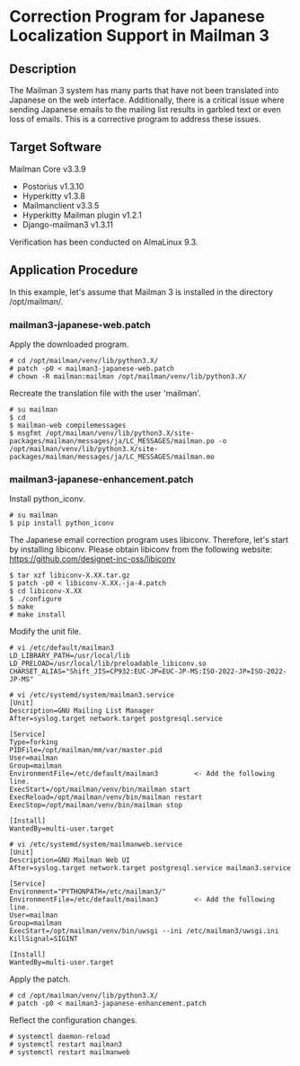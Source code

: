 # Correction Program for Japanese Localization Support in Mailman 3

## Description
The Mailman 3 system has many parts that have not been translated into Japanese on the web interface. Additionally, there is a critical issue where sending Japanese emails to the mailing list results in garbled text or even loss of emails. This is a corrective program to address these issues.

## Target Software
Mailman Core v3.3.9

- Postorius v1.3.10
- Hyperkitty v1.3.8
- Mailmanclient v3.3.5
- Hyperkitty Mailman plugin v1.2.1
- Django-mailman3 v1.3.11

Verification has been conducted on AlmaLinux 9.3.

## Application Procedure
In this example, let's assume that Mailman 3 is installed in the directory /opt/mailman/.

### mailman3-japanese-web.patch
Apply the downloaded program.
```
# cd /opt/mailman/venv/lib/python3.X/
# patch -p0 < mailman3-japanese-web.patch
# chown -R mailman:mailman /opt/mailman/venv/lib/python3.X/
```

Recreate the translation file with the user 'mailman'.
```
# su mailman
$ cd
$ mailman-web compilemessages
$ msgfmt /opt/mailman/venv/lib/python3.X/site-packages/mailman/messages/ja/LC_MESSAGES/mailman.po -o /opt/mailman/venv/lib/python3.X/site-packages/mailman/messages/ja/LC_MESSAGES/mailman.mo
```

### mailman3-japanese-enhancement.patch
Install python_iconv.
```
# su mailman
$ pip install python_iconv
```

The Japanese email correction program uses libiconv. Therefore, let's start by installing libiconv.
Please obtain libiconv from the following website: https://github.com/designet-inc-oss/libiconv
```
$ tar xzf libiconv-X.XX.tar.gz
$ patch -p0 < libiconv-X.XX.-ja-4.patch
$ cd libiconv-X.XX
$ ./configure
$ make
# make install
```

Modify the unit file.
```
# vi /etc/default/mailman3
LD_LIBRARY_PATH=/usr/local/lib
LD_PRELOAD=/usr/local/lib/preloadable_libiconv.so
CHARSET_ALIAS="Shift_JIS=CP932:EUC-JP=EUC-JP-MS:ISO-2022-JP=ISO-2022-JP-MS"
```
```
# vi /etc/systemd/system/mailman3.service
[Unit]
Description=GNU Mailing List Manager
After=syslog.target network.target postgresql.service

[Service]
Type=forking
PIDFile=/opt/mailman/mm/var/master.pid
User=mailman
Group=mailman
EnvironmentFile=/etc/default/mailman3         <- Add the following line.
ExecStart=/opt/mailman/venv/bin/mailman start
ExecReload=/opt/mailman/venv/bin/mailman restart
ExecStop=/opt/mailman/venv/bin/mailman stop

[Install]
WantedBy=multi-user.target
```
```
# vi /etc/systemd/system/mailmanweb.service
[Unit]
Description=GNU Mailman Web UI
After=syslog.target network.target postgresql.service mailman3.service

[Service]
Environment="PYTHONPATH=/etc/mailman3/"
EnvironmentFile=/etc/default/mailman3         <- Add the following line.
User=mailman
Group=mailman
ExecStart=/opt/mailman/venv/bin/uwsgi --ini /etc/mailman3/uwsgi.ini
KillSignal=SIGINT

[Install]
WantedBy=multi-user.target
```

Apply the patch.
```
# cd /opt/mailman/venv/lib/python3.X/
# patch -p0 < mailman3-japanese-enhancement.patch
```

Reflect the configuration changes.
```
# systemctl daemon-reload
# systemctl restart mailman3
# systemctl restart mailmanweb
```
